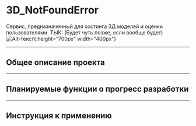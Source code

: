# 3D_NotFoundError
Сервис, предназначенный для хостинга 3Д моделей и оценки пользователями.
ТЫК: (Будет чуть позже, если вообще будет)
![Alt-текст](https://sun9-38.userapi.com/cfTe8c_dU08xAE9vmmVWx6lkzfHVqdqrN9wjdA/M-36QZe4fOs.jpg "Чу-чу"){:height="700px" width="400px"}
____
## Общее описание проекта
____
## Планируемые функции о прогресс разработки
____
## Инструкция к применению